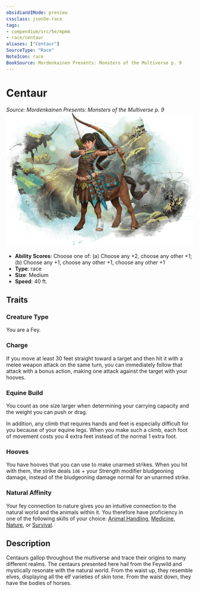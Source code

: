 ```yaml
---
obsidianUIMode: preview
cssclass: json5e-race
tags:
- compendium/src/5e/mpmm
- race/centaur
aliases: ["Centaur"]
SourceType: "Race"
NoteIcon: race
BookSource: Mordenkainen Presents: Monsters of the Multiverse p. 9
---
```

# Centaur
*Source: Mordenkainen Presents: Monsters of the Multiverse p. 9*  
![](/3-Mechanics/CLI/races/img/centaur.webp#right)  

- **Ability Scores**: Choose one of: (a) Choose any +2, choose any other +1; (b) Choose any +1, choose any other +1, choose any other +1
- **Type**: race
- **Size**: Medium
- **Speed**: 40 ft.

## Traits

### Creature Type

You are a Fey.

### Charge

If you move at least 30 feet straight toward a target and then hit it with a melee weapon attack on the same turn, you can immediately follow that attack with a bonus action, making one attack against the target with your hooves.

### Equine Build

You count as one size larger when determining your carrying capacity and the weight you can push or drag.

In addition, any climb that requires hands and feet is especially difficult for you because of your equine legs. When you make such a climb, each foot of movement costs you 4 extra feet instead of the normal 1 extra foot.

### Hooves

You have hooves that you can use to make unarmed strikes. When you hit with them, the strike deals `1d6` + your Strength modifier bludgeoning damage, instead of the bludgeoning damage normal for an unarmed strike.

### Natural Affinity

Your fey connection to nature gives you an intuitive connection to the natural world and the animals within it. You therefore have proficiency in one of the following skills of your choice: [Animal Handling](/3-Mechanics/CLI/rules/skills.md#Animal%20Handling), [Medicine](/3-Mechanics/CLI/rules/skills.md#Medicine), [Nature](/3-Mechanics/CLI/rules/skills.md#Nature), or [Survival](/3-Mechanics/CLI/rules/skills.md#Survival).

## Description

Centaurs gallop throughout the multiverse and trace their origins to many different realms. The centaurs presented here hail from the Feywild and mystically resonate with the natural world. From the waist up, they resemble elves, displaying all the elf varieties of skin tone. From the waist down, they have the bodies of horses.